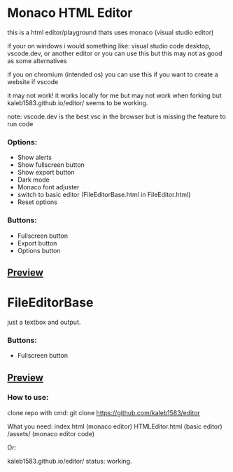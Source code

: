 # Monaco HTML Editor

this is a html editor/playground thats uses monaco (visual studio editor)

if your on windows
  i would something like: visual studio code desktop, vscode.dev, or another editor
  or you can use this but this may not as good as some alternatives

if you on chromium (intended os)
  you can use this if you want to create a website if vscode

it may not work! it works locally for me but may not work when forking but kaleb1583.github.io/editor/ seems to be working.

note: vscode.dev is the best vsc in the browser but is missing the feature to run code

### Options:
- Show alerts
- Show fullscreen button
- Show export button
- Dark mode
- Monaco font adjuster
- switch to basic editor (FileEditorBase.html in FileEditor.html)
- Reset options

### Buttons:
- Fullscreen button
- Export button
- Options button

[Preview](https://github.com/Kaleb1583/editor/blob/main/previews/WithMonaco.png)
---

# FileEditorBase

just a textbox and output.

### Buttons:
- Fullscreen button

[Preview](https://github.com/Kaleb1583/editor/blob/main/p/WithoutMonaco.png)
---

### How to use:

clone repo with cmd: git clone https://github.com/kaleb1583/editor

What you need:
  index.html (monaco editor)
  HTMLEditor.html (basic editor)
  /assets/ (monaco editor code)

Or:

kaleb1583.github.io/editor/ status: working.
